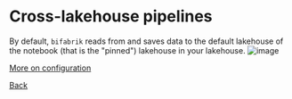 # Cross-lakehouse pipelines

By default, `bifabrik` reads from and saves data to the default lakehouse of the notebook (that is the "pinned") lakehouse in your lakehouse.
![image](https://github.com/rjankovic/bifabrik/assets/2221666/55f81240-0f4a-4cb8-b11b-2343911b8941)


[More on configuration](configuration.md)

[Back](../index.md)
